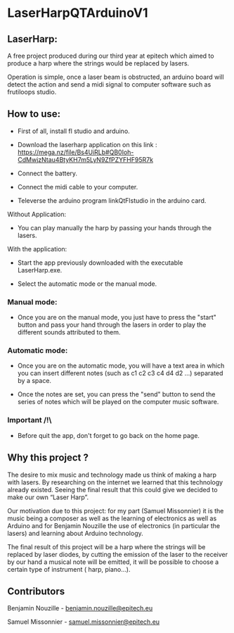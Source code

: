 # LaserHarpQTArduinoV1

## LaserHarp:

A free project produced during our third year at epitech which aimed to produce a harp where the strings would be replaced by lasers.

Operation is simple, once a laser beam is obstructed, an arduino board will detect the action and send a midi signal to computer software such as frutiloops studio.

## How to use:

- First of all, install fl studio and arduino.

- Download the laserharp application on this link : https://mega.nz/file/Bs4UiRLb#QB0Ioh-CdMwjzNtau4BtyKH7m5LyN9ZfPZYFHF95R7k

- Connect the battery.

- Connect the midi cable to your computer.

- Televerse the arduino program linkQtFlstudio in the arduino card.

Without Application:
  - You can play manually the harp by passing your hands through the lasers.

With the application:
  - Start the app previously downloaded with the executable LaserHarp.exe.

  - Select the automatic mode or the manual mode.


### Manual mode:

- Once you are on the manual mode, you just have to press the "start" button and pass your hand through the lasers in order to play the different sounds attributed to them.

### Automatic mode:

- Once you are on the automatic mode, you will have a text area in which you can insert different notes (such as c1 c2 c3 c4 d4 d2 ...) separated by a space.

- Once the notes are set, you can press the "send" button to send the series of notes which will be played on the computer music software.


### Important /!\

- Before quit the app, don't forget to go back on the home page.

## Why this project ?

The desire to mix music and technology made us think of making a harp with lasers. By researching on the internet we learned that this technology already existed. Seeing the final result that this could give we decided to make our own “Laser Harp”.

Our motivation due to this project: for my part (Samuel Missonnier) it is the music being a composer as well as the learning of electronics as well as Arduino and for Benjamin Nouzille the use of electronics (in particular the lasers) and learning about Arduino technology.

The final result of this project will be a harp where the strings will be replaced by laser diodes, by cutting the emission of the laser to the receiver by our hand a musical note will be emitted, it will be possible to choose a certain type of instrument ( harp, piano…).

## Contributors

Benjamin Nouzille - benjamin.nouzille@epitech.eu

Samuel Missonnier - samuel.missonnier@epitech.eu
